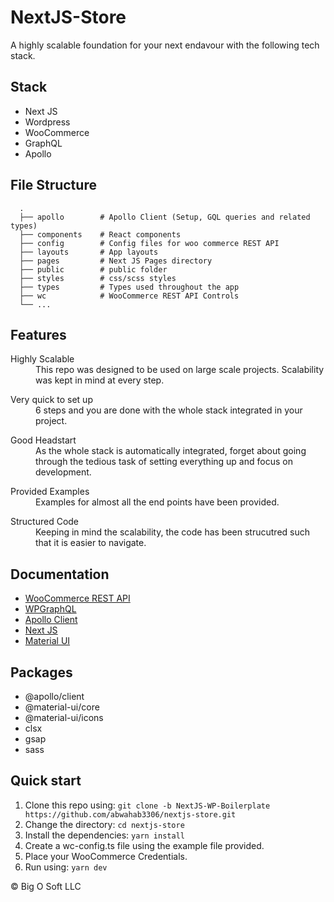 # NextJS-Store
A highly scalable foundation for your next endavour with the following tech stack.

## Stack
<ul>
  <li>Next JS</li>
  <li>Wordpress</li>
  <li>WooCommerce</li>
  <li>GraphQL</li>
  <li>Apollo</li>
</ul>

## File Structure
```
  .
  ├── apollo        # Apollo Client (Setup, GQL queries and related types)
  ├── components    # React components
  ├── config        # Config files for woo commerce REST API
  ├── layouts       # App layouts
  ├── pages         # Next JS Pages directory
  ├── public        # public folder
  ├── styles        # css/scss styles
  ├── types         # Types used throughout the app
  ├── wc            # WooCommerce REST API Controls
  └── ...
```

## Features
<dl>
  <dt>Highly Scalable</dt>
  <dd>This repo was designed to be used on large scale projects. Scalability was kept in mind at every step.</dd>
</dl>
<dl>
  <dt>Very quick to set up</dt>
  <dd>6 steps and you are done with the whole stack integrated in your project.</dd>
</dl>
<dl>
  <dt>Good Headstart</dt>
  <dd>As the whole stack is automatically integrated, forget about going through the tedious task of setting everything up and focus on development.</dd>
</dl>
<dl>
  <dt>Provided Examples</dt>
  <dd>Examples for almost all the end points have been provided.</dd>
</dl>
<dl>
  <dt>Structured Code</dt>
  <dd>Keeping in mind the scalability, the code has been strucutred such that it is easier to navigate.</dd>
</dl>

## Documentation
<ul>
  <li><a href='https://woocommerce.github.io/woocommerce-rest-api-docs/'>WooCommerce REST API</a></li>
  <li><a href='https://www.wpgraphql.com/docs/introduction/'>WPGraphQL</a></li>
  <li><a href='https://www.apollographql.com/docs/react/'>Apollo Client</a></li>
  <li><a href='https://nextjs.org/docs'>Next JS</a></li>
  <li><a href='https://material-ui.com/getting-started/installation/'>Material UI</a></li>
</ul>

## Packages
<ul>
  <li>@apollo/client</li>
  <li>@material-ui/core</li>
  <li>@material-ui/icons</li>
  <li>clsx</li>
  <li>gsap</li>
  <li>sass</li>
</ul>

## Quick start
1.  Clone this repo using: `git clone -b NextJS-WP-Boilerplate https://github.com/abwahab3306/nextjs-store.git`
2.  Change the directory: `cd nextjs-store`
3.  Install the dependencies: `yarn install`
4.  Create a wc-config.ts file using the example file provided.
5.  Place your WooCommerce Credentials.
6.  Run using: `yarn dev`

&copy; Big O Soft LLC
